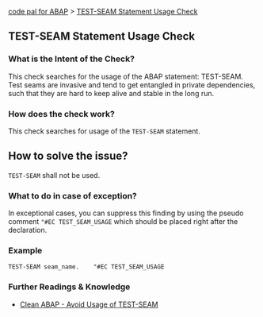 [code pal for ABAP](../../README.md) > [TEST-SEAM Statement Usage Check](test-seam-usage.md)

## TEST-SEAM Statement Usage Check

### What is the Intent of the Check?

This check searches for the usage of the ABAP statement: TEST-SEAM. 
Test seams are invasive and tend to get entangled in private dependencies, such that they are hard to keep alive and stable in the long run.

### How does the check work?

This check searches for usage of the `TEST-SEAM` statement.

## How to solve the issue?

`TEST-SEAM` shall not be used.

### What to do in case of exception?

In exceptional cases, you can suppress this finding by using the pseudo comment `"#EC TEST_SEAM_USAGE` which should be placed right after the declaration.

### Example

```abap
TEST-SEAM seam_name.    "#EC TEST_SEAM_USAGE
```

### Further Readings & Knowledge

* [Clean ABAP - Avoid Usage of TEST-SEAM](https://github.com/SAP/styleguides/blob/main/clean-abap/CleanABAP.md#use-test-seams-as-temporary-workaround)
